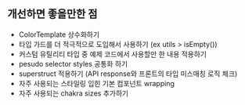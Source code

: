 ## 개선하면 좋을만한 점
- ColorTemplate 상수화하기
- 타입 가드를 더 적극적으로 도입해서 사용하기 (ex utils > isEmpty())
- 커스텀 유틸리티 타입 중 예제 코드에서 사용할만 한 내용 적용하기
- pesudo selector styles 공통화 하기
- superstruct 적용하기 (API response와 프론트의 타입 미스매칭 로직 체크)
- 자주 사용되는 스타일링 입힌 기본 컴포넌트 wrapping
- 자주 사용되는 chakra sizes 추가하기
